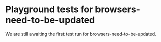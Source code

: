 # Playground tests for browsers-need-to-be-updated
We are still awaiting the first test run for browsers-need-to-be-updated.
